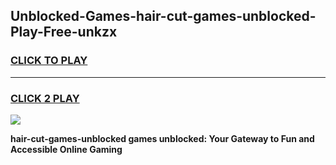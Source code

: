 
## Unblocked-Games-hair-cut-games-unblocked-Play-Free-unkzx
<h3>
<a href="https://premium76.site?title=hair-cut-games-unblocked&ref=18A">CLICK TO PLAY</a></h3>
<hr>

<h3>
<a href="https://premium76.site?title=hair-cut-games-unblocked&ref=18A">CLICK 2 PLAY</a>
  
</h3>

<a href="https://premium76.site?title=hair-cut-games-unblocked&ref=18A"><img src="https://clearcache.store/games.png"></a>


**hair-cut-games-unblocked games unblocked: Your Gateway to Fun and Accessible Online Gaming**
